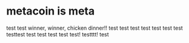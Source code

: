 # metacoin is meta

test
test
winner, winner, chicken dinner!!
test
test
test
test
test
test
test
testtest
test
test
test
test
test!
testttt!
test
